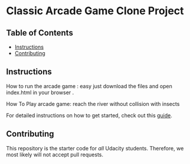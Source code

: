 # Classic Arcade Game Clone Project

## Table of Contents

- [Instructions](#instructions)
- [Contributing](#contributing)

## Instructions

How to run the arcade game :
easy just download the files and open index.html in your browser . 
 
How To Play arcade game:
reach the river without collision with insects

For detailed instructions on how to get started, check out this [guide](https://docs.google.com/document/d/1v01aScPjSWCCWQLIpFqvg3-vXLH2e8_SZQKC8jNO0Dc/pub?embedded=true).

## Contributing

This repository is the starter code for _all_ Udacity students. Therefore, we most likely will not accept pull requests.
